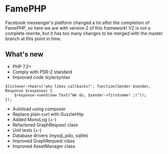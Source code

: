 # FamePHP
Facebook messenger's platform changed a lot after the completion of FamePHP, so here we are with version 2 of this framework! 
V2 is not a complete rewrite, but it has too many changes to be merged with the master branch at this point in time.

## What's new
* PHP 7.2+
* Comply with PSR-2 standard
* Improved code style/syntax
```
$listener->hears('who likes callbacks?', function(Sender $sender, Response $response) {
    $response->send(new Text("We do, $sender->firstname! ;)"));
});
```
* Autoload using composer
* Replace plain curl with GuzzleHttp
* Added MonoLog (+-)
* Refactored GraphRequest class
* Unit tests (+-)
* Database drivers (mysql_pdo, sqlite)
* Improved GraphRequest class
* Improved AssetManager class
